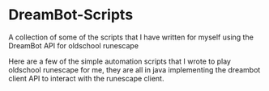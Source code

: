 # DreamBot-Scripts
A collection of some of the scripts that I have written for myself using the DreamBot API for oldschool runescape


Here are a few of the simple automation scripts that I wrote to play oldschool runescape for me, they are all in java implementing the dreambot client API to interact with the runescape client.
